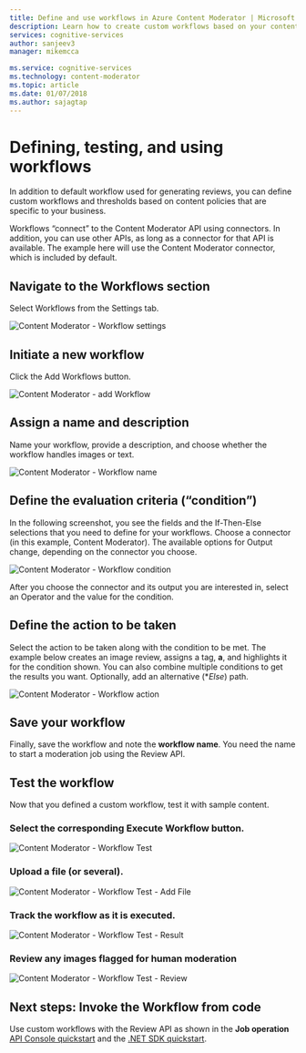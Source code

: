 ```yaml
---
title: Define and use workflows in Azure Content Moderator | Microsoft Docs
description: Learn how to create custom workflows based on your content policies.
services: cognitive-services
author: sanjeev3
manager: mikemcca

ms.service: cognitive-services
ms.technology: content-moderator
ms.topic: article
ms.date: 01/07/2018
ms.author: sajagtap
---
```


# Defining, testing, and using workflows

In addition to default workflow used for generating reviews, you can define custom workflows and thresholds based on content policies that are specific to your business.

Workflows “connect” to the Content Moderator API using connectors. In addition, you can use other APIs, as long as a connector for that API is available. The example here will use the Content Moderator connector, which is included by default.

## Navigate to the Workflows section

Select Workflows from the Settings tab.

  ![Content Moderator - Workflow settings](images/2-workflows-0.png)

## Initiate a new workflow

Click the Add Workflows button.

  ![Content Moderator - add Workflow](images/2-workflows-1.png)

## Assign a name and description

Name your workflow, provide a description, and choose whether the workflow handles images or text.

  ![Content Moderator - Workflow name](images/ocr-workflow-step-1.PNG)

## Define the evaluation criteria (“condition”)

In the following screenshot, you see the fields and the If-Then-Else selections that you need to define for your workflows. Choose a connector (in this example, Content Moderator). The available options for Output change, depending on the connector you choose.

  ![Content Moderator - Workflow condition](images/ocr-workflow-step-2-condition.PNG)

After you choose the connector and its output you are interested in, select an Operator and the value for the condition.

## Define the action to be taken

Select the action to be taken along with the condition to be met. The example below creates an image review, assigns a tag, **a**, and highlights it for the condition shown. You can also combine multiple conditions to get the results you want. Optionally, add an alternative (**Else*) path.

  ![Content Moderator - Workflow action](images/ocr-workflow-step-3-action.PNG)

## Save your workflow

Finally, save the workflow and note the **workflow name**. You need the name to start a moderation job using the Review API.

## Test the workflow

Now that you defined a custom workflow, test it with sample content. 

### Select the corresponding **Execute Workflow** button.

  ![Content Moderator - Workflow Test](images/ocr-workflow-step-6-list.PNG)

### Upload a file (or several).

  ![Content Moderator - Workflow Test - Add File](images/ocr-workflow-step-7-upload.PNG)

### Track the workflow as it is executed.

  ![Content Moderator - Workflow Test - Result](images/ocr-workflow-step-4-test.PNG)

### Review any images flagged for human moderation

  ![Content Moderator - Workflow Test - Review](images/ocr-workflow-step-5-review.PNG)

## Next steps: Invoke the Workflow from code

Use custom workflows with the Review API as shown in the **Job operation** [API Console quickstart](../try-review-api-job.md) and the [.NET SDK quickstart](../moderation-jobs-quickstart-dotnet.md).
